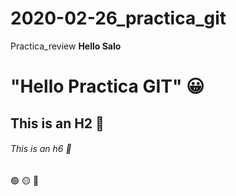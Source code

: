# 2020-02-26_practica_git
Practica_review
**Hello Salo** 

# "Hello Practica GIT" :grinning:
## This is an H2  :zany_face:
###### This is an h6 :metal:
:green_circle: :yellow_circle:  :red_circle:
